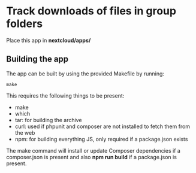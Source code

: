 # Track downloads of files in group folders
Place this app in **nextcloud/apps/**

## Building the app

The app can be built by using the provided Makefile by running:

    make

This requires the following things to be present:
* make
* which
* tar: for building the archive
* curl: used if phpunit and composer are not installed to fetch them from the web
* npm: for building everything JS, only required if a package.json exists

The make command will install or update Composer dependencies if a composer.json is present and also **npm run build** if a package.json is present.
